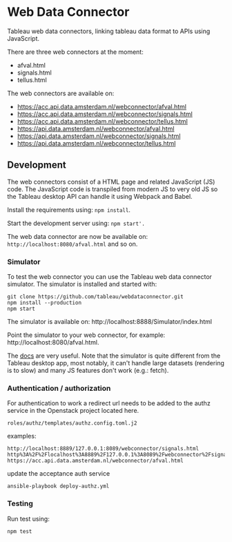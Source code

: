 # Web Data Connector

Tableau web data connectors, linking tableau data format to APIs using JavaScript.

There are three web connectors at the moment:
* afval.html
* signals.html
* tellus.html

The web connectors are available on:
* https://acc.api.data.amsterdam.nl/webconnector/afval.html
* https://acc.api.data.amsterdam.nl/webconnector/signals.html
* https://acc.api.data.amsterdam.nl/webconnector/tellus.html
* https://api.data.amsterdam.nl/webconnector/afval.html
* https://api.data.amsterdam.nl/webconnector/signals.html
* https://api.data.amsterdam.nl/webconnector/tellus.html


## Development 
The web connectors consist of a HTML page and related JavaScript (JS) code.
The JavaScript code is transpiled from modern JS to very old JS so the Tableau desktop API can handle it using Webpack and Babel.

Install the requirements using: `npm install`.

Start the development server using: `npm start'.`

The web data connector are now be available on: `http://localhost:8080/afval.html` and so on.

### Simulator
To test the web connector you can use the Tableau web data connector simulator.
The simulator is installed and started with:

```
git clone https://github.com/tableau/webdataconnector.git
npm install --production
npm start
```

The simulator is available on: http://localhost:8888/Simulator/index.html

Point the simulator to your web connector, for example: http://localhost:8080/afval.html. 

The [docs](http://tableau.github.io/webdataconnector/docs/) are very useful.
Note that the simulator is quite different from the Tableau desktop app, most notably,
it can't handle large datasets (rendering is to slow) and many JS features don't work (e.g.: fetch).  

### Authentication / authorization

For authentication to work a redirect url needs to be added to the authz service in
the Openstack project located here.

`roles/authz/templates/authz.config.toml.j2`

examples:

```
http://localhost:8889/127.0.0.1:8089/webconnector/signals.html
http%3A%2F%2Flocalhost%3A8889%2F127.0.0.1%3A8089%2Fwebconnector%2Fsignals.html
https://acc.api.data.amsterdam.nl/webconnector/afval.html
```

update the acceptance auth service

```ansible-playbook deploy-authz.yml```

### Testing

Run test using:
```
npm test
``` 
